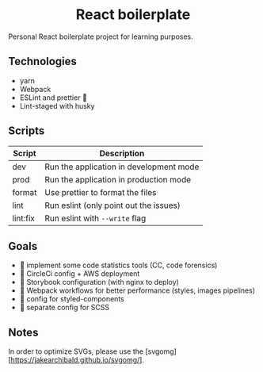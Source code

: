 <center> <h1>React boilerplate</h1> </center>

Personal React boilerplate project for learning purposes.

## Technologies

- yarn
- Webpack
- ESLint and prettier 🎨
- Lint-staged with husky

## Scripts

| Script   | Description                             |
| -------- | --------------------------------------- |
| dev      | Run the application in development mode |
| prod     | Run the application in production mode  |
| format   | Use prettier to format the files        |
| lint     | Run eslint (only point out the issues)  |
| lint:fix | Run eslint with `--write` flag          |

## Goals

- 🚧 implement some code statistics tools (CC, code forensics)
- 🚧 CircleCi config + AWS deployment
- 🚧 Storybook configuration (with nginx to deploy)
- 🚧 Webpack workflows for better performance (styles, images pipelines)
- 🚧 config for styled-components
- 🚧 separate config for SCSS

## Notes
In order to optimize SVGs, please use the [svgomg][https://jakearchibald.github.io/svgomg/].